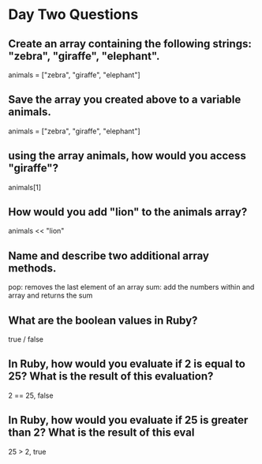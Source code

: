 # Day Two Questions

## Create an array containing the following strings: "zebra", "giraffe", "elephant".
animals = ["zebra", "giraffe", "elephant"]

## Save the array you created above to a variable animals.
animals = ["zebra", "giraffe", "elephant"]

## using the array animals, how would you access "giraffe"?
animals[1]

## How would you add "lion" to the animals array?
animals << "lion"

## Name and describe two additional array methods.
pop: removes the last element of an array
sum: add the numbers within and array and returns the sum

## What are the boolean values in Ruby?
true / false

## In Ruby, how would you evaluate if 2 is equal to 25? What is the result of this evaluation?
2 == 25, false

## In Ruby, how would you evaluate if 25 is greater than 2? What is the result of this eval
25 > 2, true

